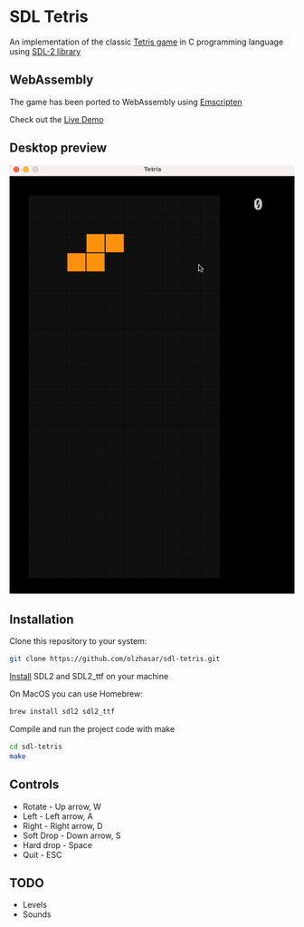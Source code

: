 # SDL Tetris

An implementation of the classic [Tetris game](https://en.wikipedia.org/wiki/Tetris) in C programming language using [SDL-2 library](https://www.libsdl.org/)

## WebAssembly

The game has been ported to WebAssembly using [Emscripten](https://emscripten.org/)

Check out the [Live Demo](https://olzhasar.github.io/sdl-tetris/)

## Desktop preview

![Preview](preview.gif)

## Installation

Clone this repository to your system:

```sh
git clone https://github.com/olzhasar/sdl-tetris.git
```

[Install](https://wiki.libsdl.org/SDL2/Installation) SDL2 and SDL2_ttf on your machine

On MacOS you can use Homebrew:

```sh
brew install sdl2 sdl2_ttf
```

Compile and run the project code with make

```sh
cd sdl-tetris
make
```

## Controls

- Rotate - Up arrow, W
- Left - Left arrow, A
- Right - Right arrow, D
- Soft Drop - Down arrow, S
- Hard drop - Space
- Quit - ESC

## TODO

- Levels
- Sounds
